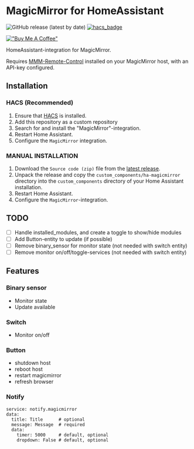 # MagicMirror for HomeAssistant

![GitHub release (latest by date)](https://img.shields.io/github/v/release/sindrebroch/ha-magicmirror?style=flat-square)
[![hacs_badge](https://img.shields.io/badge/HACS-Custom-41BDF5.svg)](https://github.com/hacs/integration)

[!["Buy Me A Coffee"](https://www.buymeacoffee.com/assets/img/custom_images/orange_img.png)](https://www.buymeacoffee.com/sindrebroch)

HomeAssistant-integration for MagicMirror.

Requires [MMM-Remote-Control](https://github.com/Jopyth/MMM-Remote-Control) installed on your MagicMirror host, with an API-key configured.

## Installation

### HACS (Recommended)

1. Ensure that [HACS](https://hacs.xyz/) is installed.
2. Add this repository as a custom repository
3. Search for and install the "MagicMirror"-integration.
4. Restart Home Assistant.
5. Configure the `MagicMirror` integration.

### MANUAL INSTALLATION

1. Download the `Source code (zip)` file from the
   [latest release](https://github.com/sindrebroch/ha-magicmirror/releases/latest).
2. Unpack the release and copy the `custom_components/ha-magicmirror` directory
   into the `custom_components` directory of your Home Assistant
   installation.
3. Restart Home Assistant.
4. Configure the `MagicMirror`-integration.

## TODO
- [ ] Handle installed_modules, and create a toggle to show/hide modules
- [ ] Add Button-entity to update (if possible)
- [ ] Remove binary_sensor for monitor state (not needed with switch entity)
- [ ] Remove monitor on/off/toggle-services (not needed with switch entity)

## Features
### Binary sensor
- Monitor state
- Update available

### Switch
- Monitor on/off

### Button
- shutdown host
- reboot host
- restart magicmirror
- refresh browser

### Notify
```
service: notify.magicmirror
data:
  title: Title      # optional
  message: Message  # required
  data:
    timer: 5000     # default, optional
    dropdown: False # default, optional
```
